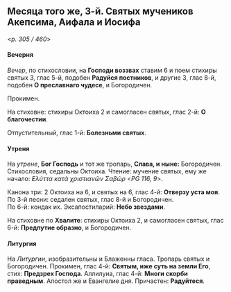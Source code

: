 
## Месяца того же, 3-й. Святых мучеников Акепсима, Аифала и Иосифа  

<*p. 305 / 460*>

#### Вечерня

*Вечер*, по стихословии, на **Господи воззвах** ставим 6 и поем стихиры святых 3, глас 5-й, 
подобен **Радуйся постников**, и другие 3, глас 8-й, подобен **О преславнаго чудесе**, 
и Богородичен. 

Прокимен. 

На стиховне: стихиры Октоиха 2 и самогласен святых, глас 2-й: **О благочестии**.

Отпустительный, глас 1-й: **Болезньми святых**. 

#### Утреня

На *утрене*, **Бог Господь** и тот же тропарь, **Слава, и ныне:** Богородичен. Стихословия, седальны Октоиха. 
Чтение: мучение святых, ему же начало: *̓Ελύττα κατὰ χριστιανῶν Σαβώρ* <*PG 116, 9*>. 

Канона три: 2 Октоиха на 6, и святых на 6, глас 4-й: **Отверзу уста моя**. 
По 3-й песни: седален святых, глас 8-й и Богородичен.   
По 6-й: кондак их. 
Эксапостиларий: **Небо звездами**. 

На стиховне по **Хвалите**: стихиры Октоиха 2, и самогласен святых, глас 6-й: **Предпутие образно**, 
и Богородичен.  

#### Литургия

На *Литургии*, изобразительны и Блаженны гласа. Тропарь святых и Богородичен. 
Прокимен, глас 4-й: **Святым, иже суть на земли Его**, стих: **Предзрех Господа**.
Аллилуиа, глас 4-й: **Многи скорби праведным**. 
Апостол же и Евангелие дня. 
Причастен: **Радуйтеся**.
